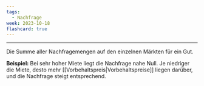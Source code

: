 ```yaml
---
tags:
  - Nachfrage
week: 2023-10-18
flashcard: true
---
```

***

Die Summe aller Nachfragemengen auf den einzelnen Märkten für ein Gut.

**Beispiel:**
Bei sehr hoher Miete liegt die Nachfrage nahe Null. Je niedriger die Miete, desto mehr [[Vorbehaltspreis|Vorbehaltspreise]] liegen darüber, und die Nachfrage steigt entsprechend.